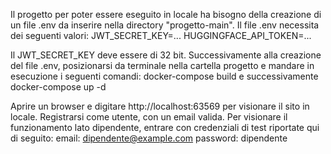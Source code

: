 Il progetto per poter essere eseguito in locale ha bisogno della creazione di un file .env da inserire nella directory "progetto-main".
Il file .env necessita dei seguenti valori:
JWT_SECRET_KEY=...
HUGGINGFACE_API_TOKEN=...

Il JWT_SECRET_KEY deve essere di 32 bit.
Successivamente alla creazione del file .env, posizionarsi da terminale nella cartella progetto e mandare in esecuzione i seguenti comandi:
docker-compose build e successivamente 
docker-compose up -d

Aprire un browser e digitare http://localhost:63569 per visionare il sito in locale.
Registrarsi come utente, con un email valida.
Per visionare il funzionamento lato dipendente, entrare con credenziali di test riportate qui di seguito:
email: dipendente@example.com
password: dipendente

